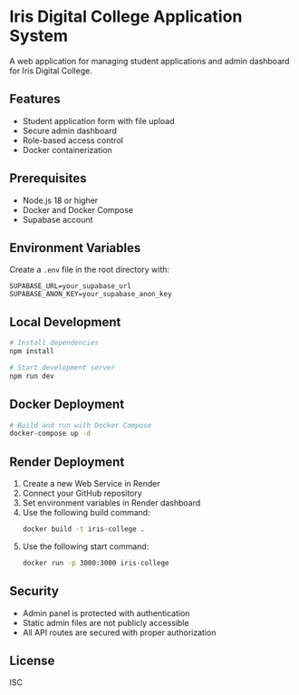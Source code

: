 # Iris Digital College Application System

A web application for managing student applications and admin dashboard for Iris Digital College.

## Features

- Student application form with file upload
- Secure admin dashboard
- Role-based access control
- Docker containerization

## Prerequisites

- Node.js 18 or higher
- Docker and Docker Compose
- Supabase account

## Environment Variables

Create a `.env` file in the root directory with:

```env
SUPABASE_URL=your_supabase_url
SUPABASE_ANON_KEY=your_supabase_anon_key
```

## Local Development

```bash
# Install dependencies
npm install

# Start development server
npm run dev
```

## Docker Deployment

```bash
# Build and run with Docker Compose
docker-compose up -d
```

## Render Deployment

1. Create a new Web Service in Render
2. Connect your GitHub repository
3. Set environment variables in Render dashboard
4. Use the following build command:
   ```bash
   docker build -t iris-college .
   ```
5. Use the following start command:
   ```bash
   docker run -p 3000:3000 iris-college
   ```

## Security

- Admin panel is protected with authentication
- Static admin files are not publicly accessible
- All API routes are secured with proper authorization

## License

ISC